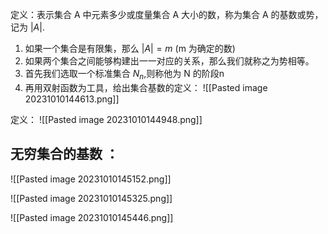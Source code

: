 定义：表示集合 A 中元素多少或度量集合 A 大小的数，称为集合 A 的基数或势，记为 $|A|$.

1. 如果一个集合是有限集，那么 $|A|=m$ (m 为确定的数)
2. 如果两个集合之间能够构建出一一对应的关系，那么我们就称之为势相等。
3. 首先我们选取一个标准集合 $N_{n}$,则称他为 N 的阶段n
4. 再用双射函数为工具，给出集合基数的定义：
![[Pasted image 20231010144613.png]]

定义：
![[Pasted image 20231010144948.png]]



## 无穷集合的基数 ：
![[Pasted image 20231010145152.png]]

![[Pasted image 20231010145325.png]]

![[Pasted image 20231010145446.png]]